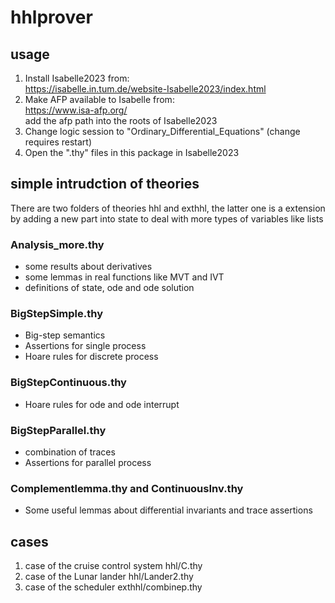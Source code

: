 # hhlprover
## usage
   1. Install Isabelle2023 from:<br>
        https://isabelle.in.tum.de/website-Isabelle2023/index.html  <br>
   2. Make AFP available to Isabelle from:<br>
	https://www.isa-afp.org/ <br>
      add the afp path into the roots of Isabelle2023 <br>
   3. Change logic session to "Ordinary_Differential_Equations" (change requires restart) <br>
   4. Open the ".thy" files in this package in Isabelle2023 <br>

## simple intrudction of theories
There are two folders of theories hhl and exthhl, the latter one is a extension by adding a new part into state to deal with more types of variables like lists
### Analysis_more.thy
  * some results about derivatives   
  * some lemmas in real functions like MVT and IVT  
  * definitions of state, ode and ode solution
      
### BigStepSimple.thy
  * Big-step semantics 
  * Assertions for single process
  * Hoare rules for discrete process
      
### BigStepContinuous.thy
  * Hoare rules for ode and ode interrupt
      
### BigStepParallel.thy
  * combination of traces
  * Assertions for parallel process
      
### Complementlemma.thy and ContinuousInv.thy
  * Some useful lemmas about differential invariants and trace assertions

## cases
  1. case of the cruise control system
       hhl/C.thy
  2. case of the Lunar lander
       hhl/Lander2.thy
  3. case of the scheduler
       exthhl/combinep.thy


